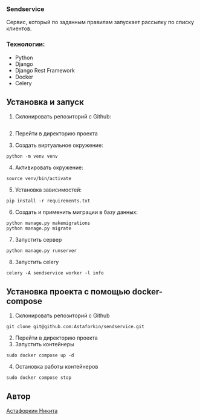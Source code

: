 ### Sendservice
Cервис, который по заданным правилам запускает рассылку по списку клиентов.

### Технологии:
- Python
- Django
- Django Rest Framework
- Docker
- Celery

## Установка и запуск

1. Склонировать репозиторий с Github:

````

````
2. Перейти в директорию проекта

3. Создать виртуальное окружение:

````
python -m venv venv
````

4. Активировать окружение: 

````
source venv/bin/activate
````
 
5. Установка зависимостей:

```
pip install -r requirements.txt
```

6. Создать и применить миграции в базу данных:
```
python manage.py makemigrations
python manage.py migrate
```
7. Запустить сервер
```
python manage.py runserver
```
8. Запустить celery
```
celery -A sendservice worker -l info
```

## Установка проекта с помощью docker-compose


1. Склонировать репозиторий с Github
```
git clone git@github.com:Astaforkin/sendservice.git
```
2. Перейти в директорию проекта
3. Запустить контейнеры 
``` 
sudo docker compose up -d
 ```
4. Остановка работы контейнеров 
```
sudo docker compose stop
```


## Автор

[Астафоркин Никита](https://github.com/Astaforkin)